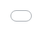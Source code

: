 ```yaml
---
layout: page
title: Talks
---
```

<iframe src="/talks/medium.html" frameborder="0" style="overflow:hidden;overflow-x:hidden;overflow-y:hidden;height:150%;width:150%;position:absolute;top:0px;left:0px;right:0px;bottom:0px" height="150%" width="150%"></iframe>
